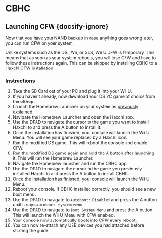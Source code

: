 # CBHC

## Launching CFW {docsify-ignore}

Now that you have your NAND backup in case anything goes wrong later, you can run CFW on your system.

Unlike systems such as the DSi, Wii, or 3DS, Wii U CFW is temporary. This means that as soon as your system reboots, you will lose CFW and have to follow these instructions again. This can be skipped by installing CBHC to a Haxchi CFW installation.

### Instructions

1. Take the SD Card out of your PC and plug it into your Wii U.
1. If you haven't already, now download your DS VC game of choice from the eShop.
1. Launch the Homebrew Launcher on your system as [previously explained](user-guide/cbhc/browser-exploit).
1. Navigate the Homebrew Launcher and open the Haxchi app.
1. Use the DPAD to navigate the cursor to the game you want to install Haxchi to and press the A button to install it.
1. Once the installation has finished, your console will launch the Wii U Menu. You will see your game replaced by a Haxchi icon.
1. Run the modified DS game. This will reboot the console and enable CFW.
1. Run the modified DS game again and hold the A button after launching it. This will run the Homebrew Launcher.
1. Navigate the Homebrew launcher and run the CBHC app.
1. Use the DPAD to navigate the cursor to the game you previously installed Haxchi to and press the A button to install CBHC.
1. Once the installation has finished, your console will launch the Wii U Menu.
1. Reboot your console. If CBHC installed correctly, you should see a new boot menu.
1. Use the DPAD to navigate to `Autoboot: Disabled` and press the A button until it says `Autoboot: System Menu`.
1. Use the DPAD to navigate to `Boot System Menu` and press the A button. This will launch the Wii U Menu with CFW enabled.
1. Your console now automatically boots into CFW every reboot.
1. You can now re-attach any USB devices you had attached before starting the guide.
